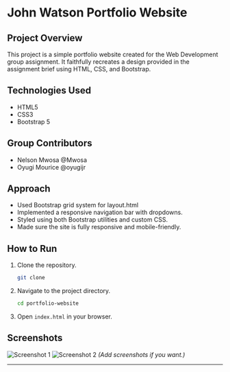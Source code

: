 # John Watson Portfolio Website

## Project Overview

This project is a simple portfolio website created for the Web Development group assignment. It faithfully recreates a design provided in the assignment brief using HTML, CSS, and Bootstrap.

## Technologies Used

- HTML5
- CSS3
- Bootstrap 5

## Group Contributors

- Nelson Mwosa @Mwosa
- Oyugi Mourice @oyugijr

## Approach

- Used Bootstrap grid system for layout.html
- Implemented a responsive navigation bar with dropdowns.
- Styled using both Bootstrap utilities and custom CSS.
- Made sure the site is fully responsive and mobile-friendly.

## How to Run

1. Clone the repository.

    ```bash
    git clone
    ```

2. Navigate to the project directory.

    ```bash
    cd portfolio-website
    ```

3. Open `index.html` in your browser.

## Screenshots

![Screenshot 1](screenshots/screenshot1.png)
![Screenshot 2](screenshots/screenshot2.png)
*(Add screenshots if you want.)*

---
